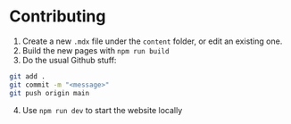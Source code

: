 # Contributing

1. Create a new `.mdx` file under the `content` folder, or edit an existing one.
2. Build the new pages with `npm run build`
3. Do the usual Github stuff:
```bash
git add .
git commit -m "<message>"
git push origin main
```
4. Use `npm run dev` to start the website locally